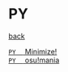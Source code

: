 # PY
[back](..)  

[`PY  ` Minimize!](/codesp/docs/CF_2009_pA_py)  
[`PY  ` osu!mania](/codesp/docs/CF_2009_pB_py)  
